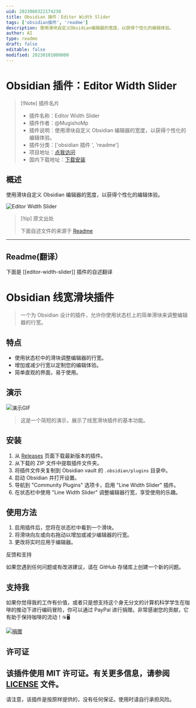 ```yaml
---
uid: 2023080322174230
title: Obsidian 插件：Editor Width Slider
tags: ['obsidian插件', 'readme']
description: 使用滑块自定义Obsidian编辑器的宽度，以获得个性化的编辑体验。
author: AI
type: readme
draft: false
editable: false
modified: 20230101000000
---
```


# Obsidian 插件：Editor Width Slider

> [!Note] 插件名片
> - 插件名称：Editor Width Slider
> - 插件作者：@MugishoMp
> - 插件说明：使用滑块自定义 Obsidian 编辑器的宽度，以获得个性化的编辑体验。
> - 插件分类：['obsidian 插件 ', 'readme']
> - 项目地址：[点我访问](https://github.com/MugishoMp/obsidian-editor-width-slider)
> - 国内下载地址：[下载安装](https://pkmer.cn/products/plugin/pluginMarket/?editor-width-slider)

## 概述

使用滑块自定义 Obsidian 编辑器的宽度，以获得个性化的编辑体验。

![Editor Width Slider](https://cdn.pkmer.cn/covers/editor-width-slider_new.gif!pkmer)

> [!tip] 原文出处
>
>下面自述文件的来源于 [Readme](https://ghproxy.net/https://raw.githubusercontent.com/MugishoMp/obsidian-editor-width-slider/master/README.md)

---

## Readme(翻译）

下面是 [[editor-width-slider]] 插件的自述翻译

# Obsidian 线宽滑块插件

> 一个为 Obsidian 设计的插件，允许你使用状态栏上的简单滑块来调整编辑器的行宽。

## 特点

- 使用状态栏中的滑块调整编辑器的行宽。
- 增加或减少行宽以定制您的编辑体验。
- 简单直观的界面，易于使用。

## 演示

![演示GIF](./images/demo-gif-full-size.gif)

> 这是一个简短的演示，展示了线宽滑块插件的基本功能。

## 安装

1. 从 [Releases](https://github.com/MugishoMp/obsidian-editor-width-slider/releases) 页面下载最新版本的插件。
2. 从下载的 ZIP 文件中提取插件文件夹。
3. 将插件文件夹复制到 Obsidian vault 的 `.obsidian/plugins` 目录中。
4. 启动 Obsidian 并打开设置。
5. 导航到 "Community Plugins" 选项卡，启用 "Line Width Slider" 插件。
6. 在状态栏中使用 "Line Width Slider" 调整编辑器行宽，享受使用的乐趣。

## 使用方法

1. 启用插件后，您将在状态栏中看到一个滑块。
2. 将滑块向左或向右拖动以增加或减少编辑器的行宽。
3. 更改将实时应用于编辑器。

反馈和支持

如果您遇到任何问题或有改进建议，请在 GitHub 存储库上创建一个新的问题。

## 支持我

如果你觉得我的工作有价值，或者只是想支持这个身无分文的计算机科学学生在咖啡的推动下进行编码冒险，你可以通过 PayPal 进行捐赠。非常感谢您的贡献，它有助于保持咖啡的流动！☕️🖥️

[![捐赠](https://www.paypalobjects.com/en_US/i/btn/btn_donateCC_LG.gif)](https://www.paypal.com/donate/?hosted_button_id=E4APAMMHVJE4N)

## 许可证

该插件使用 MIT 许可证。有关更多信息，请参阅 [LICENSE](LICENSE) 文件。
---

请注意，该插件是按原样提供的，没有任何保证。使用时请自行承担风险。
